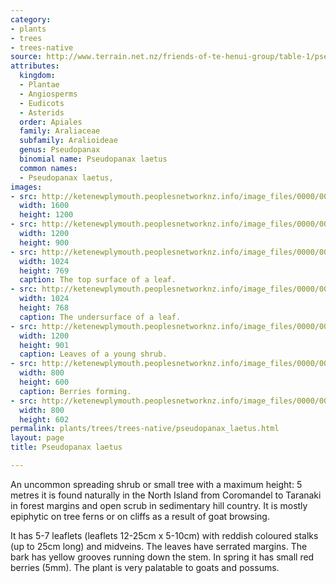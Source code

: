 ```yaml
---
category:
- plants
- trees
- trees-native
source: http://www.terrain.net.nz/friends-of-te-henui-group/table-1/pseudopanax-laetus.html
attributes:
  kingdom:
  - Plantae
  - Angiosperms
  - Eudicots
  - Asterids
  order: Apiales
  family: Araliaceae
  subfamily: Aralioideae
  genus: Pseudopanax
  binomial name: Pseudopanax laetus
  common names:
  - Pseudopanax laetus,
images:
- src: http://ketenewplymouth.peoplesnetworknz.info/image_files/0000/0005/6229/Pseudopanax_laetus.JPG
  width: 1600
  height: 1200
- src: http://ketenewplymouth.peoplesnetworknz.info/image_files/0000/0005/6214/Pseudopanax_laetus-001.JPG
  width: 1200
  height: 900
- src: http://ketenewplymouth.peoplesnetworknz.info/image_files/0000/0005/6224/Pseudopanax_laetus-007.JPG
  width: 1024
  height: 769
  caption: The top surface of a leaf.
- src: http://ketenewplymouth.peoplesnetworknz.info/image_files/0000/0005/6219/Pseudopanax_laetus-003.JPG
  width: 1024
  height: 768
  caption: The undersurface of a leaf.
- src: http://ketenewplymouth.peoplesnetworknz.info/image_files/0000/0005/1794/Pseudopanax_laetus-001.JPG
  width: 1200
  height: 901
  caption: Leaves of a young shrub.
- src: http://ketenewplymouth.peoplesnetworknz.info/image_files/0000/0001/3729/pseudopanax_laetus-5.JPG
  width: 800
  height: 600
  caption: Berries forming.
- src: http://ketenewplymouth.peoplesnetworknz.info/image_files/0000/0001/3744/pseudopanax_laetus-31.JPG
  width: 800
  height: 602
permalink: plants/trees/trees-native/pseudopanax_laetus.html
layout: page
title: Pseudopanax laetus

---
```

An uncommon spreading shrub or small tree with a maximum height: 5 metres it is found naturally in the North Island from Coromandel to Taranaki in forest margins and open scrub in sedimentary hill country. It is mostly epiphytic on tree ferns or on cliffs as a result of goat browsing.

It has 5-7 leaflets (leaflets 12-25cm x 5-10cm) with reddish coloured stalks (up to 25cm long) and midveins. The leaves have serrated margins.
The bark has yellow grooves running down the stem. In spring it has small red berries (5mm). The plant is very palatable to goats and possums.
